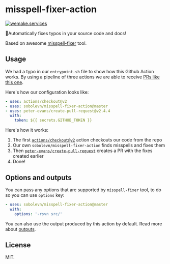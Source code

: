 # misspell-fixer-action

[![wemake.services](https://img.shields.io/badge/%20-wemake.services-green.svg?label=%20&logo=data%3Aimage%2Fpng%3Bbase64%2CiVBORw0KGgoAAAANSUhEUgAAABAAAAAQCAMAAAAoLQ9TAAAABGdBTUEAALGPC%2FxhBQAAAAFzUkdCAK7OHOkAAAAbUExURQAAAAAAAAAAAAAAAAAAAAAAAAAAAAAAAP%2F%2F%2F5TvxDIAAAAIdFJOUwAjRA8xXANAL%2Bv0SAAAADNJREFUGNNjYCAIOJjRBdBFWMkVQeGzcHAwksJnAPPZGOGAASzPzAEHEGVsLExQwE7YswCb7AFZSF3bbAAAAABJRU5ErkJggg%3D%3D)](https://wemake.services)

📝Automatically fixes typos in your source code and docs!

Based on awesome [misspell-fixer](https://github.com/vlajos/misspell-fixer) tool.


## Usage

We had a typo in our `entrypoint.sh` file to show how this Github Action works.
By using a pipeline of three actions we are able to receive [PRs like this one](https://github.com/sobolevn/misspell-fixer-action/pull/2).

Here's how our configuration looks like:

```yml
- uses: actions/checkout@v2
- uses: sobolevn/misspell-fixer-action@master
- uses: peter-evans/create-pull-request@v2.4.4
  with:
    token: ${{ secrets.GITHUB_TOKEN }}
```

Here's how it works:

1. The first [`actions/checkout@v2`](https://github.com/actions/checkout) action checkouts our code from the repo
2. Our own `sobolevn/misspell-fixer-action` finds misspells and fixes them
3. Then [`peter-evans/create-pull-request`](https://github.com/peter-evans/create-pull-request) creates a PR with the fixes created earlier
4. Done!


## Options and outputs

You can pass any options that are supported by `misspell-fixer` tool,
to do so you can use `options` key:

```yml
- uses: sobolevn/misspell-fixer-action@master
  with:
    options: '-rsvn src/'
```

You can also use the output produced by this action by default.
Read more about [outputs](https://help.github.com/en/actions/building-actions/metadata-syntax-for-github-actions#outputs).


## License

MIT.
